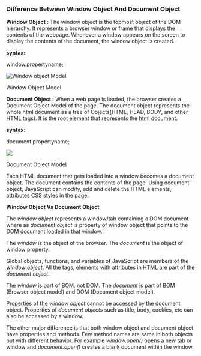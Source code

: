 ### **Difference Between Window Object And Document Object**

**Window Object :** The window object is the topmost object of the DOM hierarchy. It represents a browser window or frame that displays the contents of the webpage. Whenever a window appears on the screen to display the contents of the document, the window object is created.

**syntax:** 

window.propertyname;

![Window object Model](https://cdn-images-1.medium.com/max/1000/0*JGTPBVSYzViU34rT)

Window Object Model

**Document Object :** When a web page is loaded, the browser creates a Document Object Model of the page. The document object represents the whole html document as a tree of Objects(HTML, HEAD, BODY, and other HTML tags). It is the root element that represents the html document.

**syntax:**

document.propertyname;

  

![](https://cdn-images-1.medium.com/max/1000/0*dQoKscGTCQw-_jyg.png)

Document Object Model

Each HTML document that gets loaded into a window becomes a document object. The document contains the contents of the page. Using document object, JavaScript can modify, add and delete the HTML elements, attributes CSS styles in the page.

**Window Object Vs Document Object**

The _window object_ represents a window/tab containing a DOM document where as _document object_ is property of window object that points to the DOM document loaded in that window.

The _window_ is the object of the browser. The _document_ is the object of window property.

Global objects, functions, and variables of JavaScript are members of the _window object_. All the tags, elements with attributes in HTML are part of the _document object_.

The _window_ is part of BOM, not DOM. The _document_ is part of BOM (Browser object model) and DOM (Document object model).

Properties of the _window object_ cannot be accessed by the document object. Properties of _document objects_ such as title, body, cookies, etc can also be accessed by a window.

The other major difference is that both window object and document object have properties and methods. Few method names are same in both objects but with different behavior. For example _window.open()_ opens a new tab or window and _document.open()_ creates a blank document within the window.
